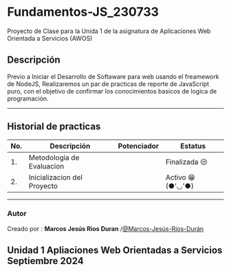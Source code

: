 # Fundamentos-JS_230733
Proyecto de Clase para la Unida 1 de la asignatura de Aplicaciones Web Orientada a Servicios (AWOS)

## Descripción
Previo a Iniciar el Desarrollo de Softaware para web usando el freamework de NodeJS, Realizaremos
un par de practicas de reporte de JavaScript puro, con el objetivo de confirmar los conocimientos basicos de logica de programación.
***
## Historial de practicas
|No.|Descripción|Potenciador| Estatus|
|--|--|--|--|
|1. | Metodologia de Evaluacion| |Finalizada 😒|
|2. | Inicializacion del Proyecto||Activo 😁(●'◡'●)|
***
### Autor
Creado por : **Marcos Jesús Rios Duran** /[@Marcos-Jesús-Ríos-Durán](https://github.com/Marcos-Jesus-Rios-Duran)

Unidad 1  Apliaciones Web Orientadas a Servicios 
Septiembre 2024
---
